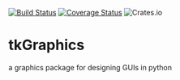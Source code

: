 [![Build Status](https://travis-ci.org/ttinies/tkgraphics.svg?branch=master)](https://travis-ci.org/ttinies/tkgraphics)
[![Coverage Status](https://coveralls.io/repos/github/ttinies/tkgraphics/badge.svg?branch=master)](https://coveralls.io/github/ttinies/tkgraphics?branch=master)
![Crates.io](https://img.shields.io/crates/l/rustc-serialize.svg)

# tkGraphics
a graphics package for designing GUIs in python
